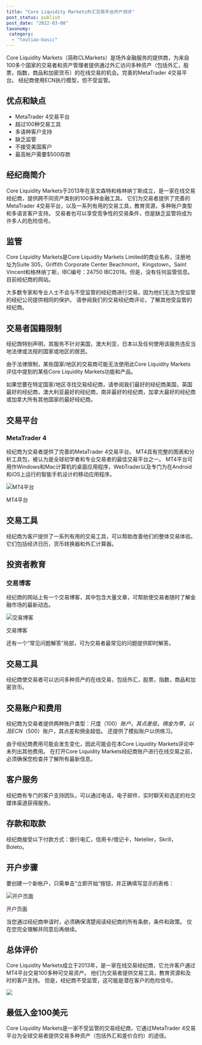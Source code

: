 ```yaml
---
title: "Core Liquidity Markets外汇交易平台开户测评"
post_status: publish
post_date: "2022-03-08"
taxonomy:
 category: 
  - "toutiao-basic"
---
```


Core Liquidity Markets（简称CLMarkets）是场外金融服务的提供商，为来自100多个国家的交易者和资产管理者提供通过外汇访问多种资产（包括外汇，股票，指数，商品和加密货币）的在线交易的机会。完善的MetaTrader 4交易平台。 经纪商使用ECN执行模型，但不受监管。

## 优点和缺点
- MetaTrader 4交易平台
- 超过100种交易工具
- 多语种客户支持
- 缺乏监管
- 不接受美国客户
- 最高帐户需要$500存款


## 经纪商简介

Core Liquidity Markets于2013年在圣文森特和格林纳丁斯成立，是一家在线交易经纪商，提供跨不同资产类别的100多种金融工具。 它们为交易者提供了完善的MetaTrader 4交易平台，以及一系列有用的交易工具，教育资源，多种账户类型和多语言客户支持。 交易者也可以享受竞争性的交易条件，但是缺乏监管将成为许多人的危险信号。

## 监管

Core Liquidity Markets是Core Liquidity Markets Limited的商业名称，注册地址为Suite 305，Griffith Corporate Center Beachmont，Kingstown，Saint Vincent和格林纳丁斯，IBC编号：24750 IBC2018。但是，没有任何监管信息。目前经纪商的网站。

大多数专家和专业人士不会与不受监管的经纪商进行交易，因为他们无法为受监管的经纪公司提供相同的保护。 请参阅我们的交易经纪商评论，了解其他受监管的经纪商。

## 交易者国籍限制

经纪商特别声明，其服务不针对美国，澳大利亚，日本以及任何使用该服务违反当地法律或法规的国家或地区的居民。

由于法律限制，某些国家/地区的交易商可能无法使用此Core Liquidity Markets评估中提到的某些Core Liquidity Markets功能和产品。

如果您要在特定国家/地区寻找交易经纪商，请参阅我们最好的经纪商美国，英国最好的经纪商，澳大利亚最好的经纪商，南非最好的经纪商，加拿大最好的经纪商或加拿大所有其他国家的最好经纪商。

## 交易平台

### **MetaTrader 4**

经纪商为交易者提供了完善的MetaTrader 4交易平台。 MT4具有完整的图表和分析工具包，被认为是全球初学者和专业交易者的最佳交易平台之一。 MT4平台可用作Windows和Mac计算机的桌面应用程序，WebTrader以及专门为在Android和iOS上运行的智能手机设计的移动应用程序。

![MT4平台](https://cdn.fendou.la/funstoutiao/2020/11/Core-Liquidity-Markets-Review-MT4-Platform-1024x418.jpg "MT4平台")

MT4平台

## 交易工具

经纪商为客户提供了一系列有用的交易工具，可以帮助改善他们的整体交易体验。 它们包括经济日历，货币转换器和外汇计算器。

## 投资者教育

### **交易博客**

经纪商的网站上有一个交易博客，其中包含大量文章，可帮助使交易者随时了解金融市场的最新动态。

![交易博客](https://cdn.fendou.la/funstoutiao/2020/11/Core-Liquidity-Markets-Review-Trading-Blog.jpg "交易博客")

交易博客

还有一个“常见问题解答”局部，可为交易者最常见的问题提供即时解答。

## 交易工具

经纪商使交易者可以访问多种资产的在线交易，包括外汇，股票，指数，商品和加密货币。

## 交易账户和费用

经纪商为交易者提供两种账户类型：尺度（$100）账户，其点差低，佣金为零，以及ECN（$500）账户，其点差和佣金超低。 还提供了模拟账户以供练习。

由于经纪商费用可能会发生变化，因此可能会在本Core Liquidity Markets评论中未列出其他费用。 在打开Core Liquidity Markets经纪商账户进行在线交易之前，必须确保您检查并了解所有最新信息。

## 客户服务

经纪商有专门的客户支持团队，可以通过电话，电子邮件，实时聊天和选定的社交媒体渠道获得服务。

## 存款和取款

经纪商接受以下付款方式：银行电汇，信用卡/借记卡，Neteller，Skrill，Boleto。

## 开户步骤

要创建一个新帐户，只需单击“立即开始”按钮，并正确填写显示的表格：

![开户页面](https://cdn.fendou.la/funstoutiao/2020/11/Core-Liquidity-Markets-Review-Account-Opening-Page-1-411x1024.jpg "开户页面")

开户页面

当您通过经纪商申请时，必须确保清楚阅读经纪商的所有条款，条件和政策。 仅在您完全理解并同意后再继续。

## 总体评价

Core Liquidity Markets成立于2013年，是一家在线交易经纪商，它允许客户通过MT4平台交易100多种可交易资产。 他们为交易者提供交易工具，教育资源和及时的客户支持。 但是，经纪商不受监管，这可能是潜在客户的危险信号。

![](https://cdn.fendou.la/funstoutiao/2020/11/Core-Liquidity-Markets-Logo.png)

## 最低入金100美元

Core Liquidity Markets是一家不受监管的交易经纪商，它通过MetaTrader 4交易平台为全球交易者提供交易多种资产（包括外汇和差价合约）的途径。
